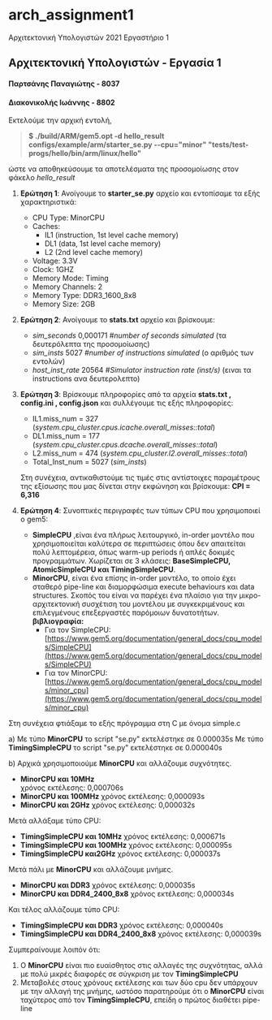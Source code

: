 # arch_assignment1
Αρχιτεκτονική Υπολογιστών 2021 Εργαστήριο 1

## Αρχιτεκτονική Υπολογιστών - Εργασία 1
#### Παρτσάνης Παναγιώτης - 8037
#### Διακονικολής Ιωάννης - 8802

Εκτελούμε την αρχική εντολή,
> **$ ./build/ARM/gem5.opt -d hello_result configs/example/arm/starter_se.py --cpu="minor" "tests/test-progs/hello/bin/arm/linux/hello"**

ώστε να αποθηκεύσουμε τα αποτελέσματα της προσομοίωσης στον φάκελο _hello_result_

1. **Ερώτηση 1**:
	Ανοίγουμε το **starter_se.py** αρχείο και εντοπίσαμε τα εξής χαρακτηριστικά:
	* CPU Type: MinorCPU
	* Caches:	
		* IL1 (instruction, 1st level cache memory)
		* DL1 (data, 1st level cache memory)
		* L2 (2nd level cache memory)
	*  Voltage: 3.3V
	* Clock: 1GHZ
	* Memory Mode: Timing
	* Memory Channels: 2
	* Memory Type: DDR3_1600_8x8
	* Memory Size: 2GB
2.  **Ερώτηση 2**:
	Ανοίγουμε το **stats.txt** αρχείο και βρίσκουμε:
	* _sim_seconds_ 0,000171 #_number of seconds simulated_ (τα δευτερόλεπτα της προσομοίωσης)
	* _sim_insts_ 5027 #_number of instructions simulated_ (ο αριθμός των εντολών)
	* _host_inst_rate_ 20564 #_Simulator instruction rate (inst/s)_ (ειναι τα instructions ανα δευτερολεπτο)
3. **Ερώτηση 3**:
	Βρίσκουμε πληροφορίες από τα αρχεία **stats.txt , config.ini , config.json** και συλλέγουμε τις εξής πληροφορίες:
	* IL1.miss_num = 327 (_system.cpu_cluster.cpus.icache.overall_misses::total_)
	* DL1.miss_num = 177 (_system.cpu_cluster.cpus.dcache.overall_misses::total_)
	* L2.miss_num = 474 (_system.cpu_cluster.l2.overall_misses::total_)
	* Total_Inst_num = 5027 (_sim_insts_)
	
	Στη συνέχεια, αντικαθιστούμε τις τιμές στις αντίστοιχες παραμέτρους της εξίσωσης που μας δίνεται στην εκφώνηση και βρίσκουμε: 
	**CPI = 6,316**
4. **Ερώτηση 4**:
	Συνοπτικές περιγραφές των τύπων CPU που χρησιμοποιεί ο gem5:
	* **SimpleCPU** ,είναι ένα πλήρως λειτουργικό, in-order μοντέλο που χρησιμοποιείται καλύτερα σε περιπτώσεις όπου δεν απαιτείται πολύ λεπτομέρεια, όπως warm-up periods ή απλές δοκιμές προγραμμάτων. Χωρίζεται σε 3 κλάσεις: **BaseSimpleCPU, AtomicSimpleCPU και TimingSimpleCPU**.
	* **MinorCPU**, είναι ένα επίσης in-order μοντέλο, το οποίο έχει σταθερό pipe-line και διαμορφώσιμα execute behaviours και data structures. Σκοπός του είναι να παρέχει ένα πλαίσιο για την μικρο-αρχιτεκτονική συσχέτιση του μοντέλου με συγκεκριμένους και επιλεγμένους επεξεργαστές παρόμοιων δυνατοτήτων.
**βιβλιογραφία:** 
		 * Για τον SimpleCPU: [https://www.gem5.org/documentation/general_docs/cpu_models/SimpleCPU](https://www.gem5.org/documentation/general_docs/cpu_models/SimpleCPU)
		 * Για τον MinorCPU: [https://www.gem5.org/documentation/general_docs/cpu_models/minor_cpu](https://www.gem5.org/documentation/general_docs/cpu_models/minor_cpu)

Στη συνέχεια φτιάξαμε το εξής πρόγραμμα στη C με όνομα simple.c
		



a) Με τύπο **MinorCPU** το script "se.py" εκτελέστηκε σε 0.000035s
	Με τύπο **TimingSimpleCPU** το script "se.py" εκτελέστηκε σε 0.000040s

b) Αρχικά χρησιμοποιούμε **MinorCPU** και αλλάζουμε συχνότητες.
* **MinorCPU και 10ΜHz**	
	 χρόνος εκτέλεσης: 0,000706s
* **MinorCPU και 100MHz**
	χρόνος εκτέλεσης: 0,000093s
*  **MinorCPU και 2GHz**
    χρόνος εκτέλεσης: 0,000032s

Μετά αλλάξαμε τύπο CPU:
*  **TimingSimpleCPU και 10MHz**
χρόνος εκτέλεσης: 0,000671s
*  **TimingSimpleCPU και 100MHz**
χρόνος εκτέλεσης: 0,000095s
*  **TimingSimpleCPU και2GHz**
χρόνος εκτέλεσης: 0,000037s
	 
Μετά πάλι με **MinorCPU** και αλλάζουμε μνήμες.
* **MinorCPU και DDR3**
χρόνος εκτέλεσης: 0,000035s
* **MinorCPU και DDR4_2400_8x8**
χρόνος εκτέλεσης: 0,000034s

Και τέλος αλλάζουμε τύπο CPU:
* **TimingSimpleCPU και DDR3**
χρόνος εκτέλεσης: 0,000040s
* **TimingSimpleCPU και DDR4_2400_8x8**
χρόνος εκτέλεσης: 0,000039s

Συμπεραίνουμε λοιπόν ότι:
1. Ο **MinorCPU** είναι πιο ευαίσθητος στις αλλαγές της συχνότητας, αλλά με πολύ μικρές διαφορές σε σύγκριση με τον **TimingSimpleCPU**
2. Μεταβολές στους χρόνους εκτέλεσης και των δύο cpu δεν υπάρχουν με την αλλαγή της μνήμης, ωστόσο παρατηρούμε ότι ο **MinorCPU** είναι ταχύτερος από τον **TimingSimpleCPU**, επείδη ο πρώτος διαθέτει pipe-line
